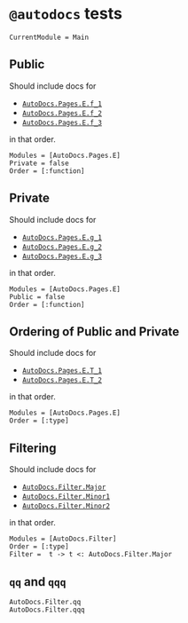# `@autodocs` tests

```@meta
CurrentModule = Main
```

## Public

Should include docs for

  * [`AutoDocs.Pages.E.f_1`](@ref)
  * [`AutoDocs.Pages.E.f_2`](@ref)
  * [`AutoDocs.Pages.E.f_3`](@ref)

in that order.

```@autodocs
Modules = [AutoDocs.Pages.E]
Private = false
Order = [:function]
```

## Private

Should include docs for

  * [`AutoDocs.Pages.E.g_1`](@ref)
  * [`AutoDocs.Pages.E.g_2`](@ref)
  * [`AutoDocs.Pages.E.g_3`](@ref)

in that order.

```@autodocs
Modules = [AutoDocs.Pages.E]
Public = false
Order = [:function]
```

## Ordering of Public and Private

Should include docs for

  * [`AutoDocs.Pages.E.T_1`](@ref)
  * [`AutoDocs.Pages.E.T_2`](@ref)

in that order.

```@autodocs
Modules = [AutoDocs.Pages.E]
Order = [:type]
```

## Filtering

Should include docs for

  * [`AutoDocs.Filter.Major`](@ref)
  * [`AutoDocs.Filter.Minor1`](@ref)
  * [`AutoDocs.Filter.Minor2`](@ref)

in that order.

```@autodocs
Modules = [AutoDocs.Filter]
Order = [:type]
Filter =  t -> t <: AutoDocs.Filter.Major
```

## `qq` and `qqq`

```@docs
AutoDocs.Filter.qq
AutoDocs.Filter.qqq
```